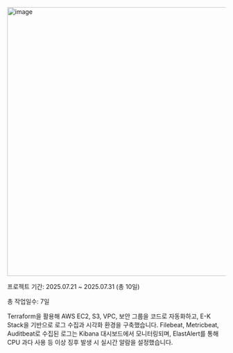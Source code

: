 <img width="1154" height="619" alt="image" src="https://github.com/user-attachments/assets/a1d4fe92-64b3-4321-8776-7b5661e55dda" />

프로젝트 기간: 2025.07.21 ~ 2025.07.31 (총 10일)

총 작업일수: 7일

Terraform을 활용해 AWS EC2, S3, VPC, 보안 그룹을 코드로 자동화하고,
E-K Stack을 기반으로 로그 수집과 시각화 환경을 구축했습니다.
Filebeat, Metricbeat, Auditbeat로 수집된 로그는 Kibana 대시보드에서 모니터링되며,
ElastAlert를 통해 CPU 과다 사용 등 이상 징후 발생 시 실시간 알람을 설정했습니다.

